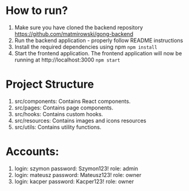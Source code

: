 # How to run?
1. Make sure you have cloned the backend repository
https://github.com/matmirowski/gong-backend
2. Run the backend application - properly follow README instructions
3. Install the required dependencies using npm
`npm install`
4. Start the frontend application. The frontend application will now be running at http://localhost:3000
`npm start`

# Project Structure
1. src/components: Contains React components.
2. src/pages: Contains page components.
3. src/hooks: Contains custom hooks.
4. src/resources: Contains images and icons resources
5. src/utils: Contains utility functions.

# Accounts:
1. login: szymon password: Szymon123! role: admin
2. login: mateusz password: Mateusz123! role: owner
3. login: kacper password: Kacper123! role: owner
